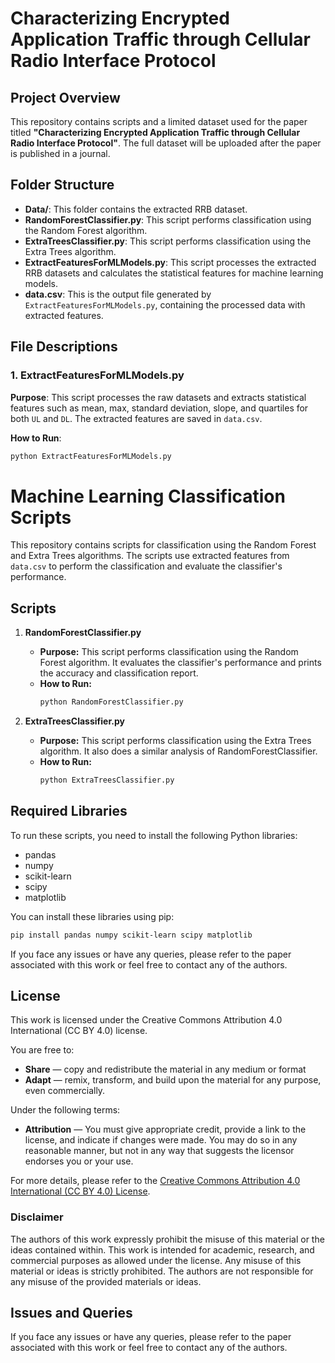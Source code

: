 # Characterizing Encrypted Application Traffic through Cellular Radio Interface Protocol

## Project Overview

This repository contains scripts and a limited dataset used for the paper titled **"Characterizing Encrypted Application Traffic through Cellular Radio Interface Protocol"**. The full dataset will be uploaded after the paper is published in a journal.

## Folder Structure

- **Data/**: This folder contains the extracted RRB dataset.
- **RandomForestClassifier.py**: This script performs classification using the Random Forest algorithm.
- **ExtraTreesClassifier.py**: This script performs classification using the Extra Trees algorithm.
- **ExtractFeaturesForMLModels.py**: This script processes the extracted RRB datasets and calculates the statistical features for machine learning models.
- **data.csv**: This is the output file generated by `ExtractFeaturesForMLModels.py`, containing the processed data with extracted features.



## File Descriptions

### 1. ExtractFeaturesForMLModels.py

**Purpose**: This script processes the raw datasets and extracts statistical features such as mean, max, standard deviation, slope, and quartiles for both `UL` and `DL`. The extracted features are saved in `data.csv`.

**How to Run**:
```sh
python ExtractFeaturesForMLModels.py
```

# Machine Learning Classification Scripts

This repository contains scripts for classification using the Random Forest and Extra Trees algorithms. The scripts use extracted features from `data.csv` to perform the classification and evaluate the classifier's performance.

## Scripts

1. **RandomForestClassifier.py**
   - **Purpose:** This script performs classification using the Random Forest algorithm. It evaluates the classifier's performance and prints the accuracy and classification report.
   - **How to Run:**
     ```sh
     python RandomForestClassifier.py
     ```

2. **ExtraTreesClassifier.py**
   - **Purpose:** This script performs classification using the Extra Trees algorithm. It also does a similar analysis of RandomForestClassifier.
   - **How to Run:**
      ```sh
     python ExtraTreesClassifier.py
      ```

## Required Libraries

To run these scripts, you need to install the following Python libraries:
- pandas
- numpy
- scikit-learn
- scipy
- matplotlib

You can install these libraries using pip: 
 ```sh
pip install pandas numpy scikit-learn scipy matplotlib
```

If you face any issues or have any queries, please refer to the paper associated with this work or feel free to contact any of the authors.

## License

This work is licensed under the Creative Commons Attribution 4.0 International (CC BY 4.0) license. 

You are free to:

- **Share** — copy and redistribute the material in any medium or format
- **Adapt** — remix, transform, and build upon the material for any purpose, even commercially.

Under the following terms:

- **Attribution** — You must give appropriate credit, provide a link to the license, and indicate if changes were made. You may do so in any reasonable manner, but not in any way that suggests the licensor endorses you or your use.

For more details, please refer to the [Creative Commons Attribution 4.0 International (CC BY 4.0) License](https://creativecommons.org/licenses/by/4.0/deed.en).


### Disclaimer
The authors of this work expressly prohibit the misuse of this material or the ideas contained within. This work is intended for academic, research, and commercial purposes as allowed under the license. Any misuse of this material or ideas is strictly prohibited. The authors are not responsible for any misuse of the provided materials or ideas.

## Issues and Queries

If you face any issues or have any queries, please refer to the paper associated with this work or feel free to contact any of the authors.
